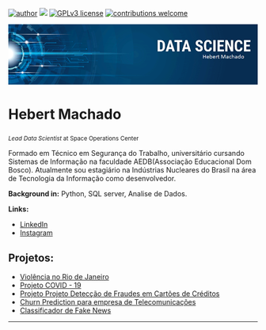 [![author](https://img.shields.io/badge/author-HebertMachado-red.svg)](www.linkedin.com/in/hebert-machado-2b9114187) [![](https://img.shields.io/badge/python-3.7+-blue.svg)](https://www.python.org/downloads/release/python-365/) [![GPLv3 license](https://img.shields.io/badge/License-GPLv3-blue.svg)](http://perso.crans.org/besson/LICENSE.html) [![contributions welcome](https://img.shields.io/badge/contributions-welcome-brightgreen.svg?style=flat)](https://github.com/carlosfab/data_science/issues)

<p align="center">
  <img src="banner.png" >
</p>

# Hebert Machado
<sub>*Lead Data Scientist* at Space Operations Center</sub>

Formado em Técnico em Segurança do Trabalho, universitário cursando Sistemas de Informação na faculdade AEDB(Associação Educacional Dom Bosco). Atualmente sou estagiário na Indústrias Nucleares do Brasil na área de Tecnologia da Informação como desenvolvedor.

**Background in:** Python, SQL server, Analise de Dados.

**Links:**

* [LinkedIn](https://www.linkedin.com/in/hebert-machado-2b9114187)
* [Instagram](https://www.instagram.com/hebertmachado7)


## Projetos:
* [Violência no Rio de Janeiro](https://github.com/HebertMachado/data_science/blob/master/C%C3%B3pia_de_%5BTemplate%5D_Analisando_a_Viol%C3%AAncia_no_Rio_de_Janeiro.ipynb) 
* [Projeto COVID - 19](https://github.com/HebertMachado/data_science/blob/master/Projeto_COVID_19.ipynb)
* [Projeto Projeto Detecção de Fraudes em Cartões de Créditos](https://github.com/HebertMachado/data_science/blob/master/Projeto_Detec%C3%A7%C3%A3o_de_Fraudes_em_Cart%C3%B5es_de_Cr%C3%A9ditos.ipynb)
* [Churn Prediction para empresa de Telecomunicações](https://github.com/HebertMachado/data_science/blob/master/PROJETO_Churn_Prediction_para_uma_empresa_de_Telecomunica%C3%A7%C3%B5es.ipynb) 
* [ Classificador de Fake News](https://github.com/HebertMachado/data_science/blob/master/[PROJETO]_Classificador_de_Fake_News.ipynb) 

---





